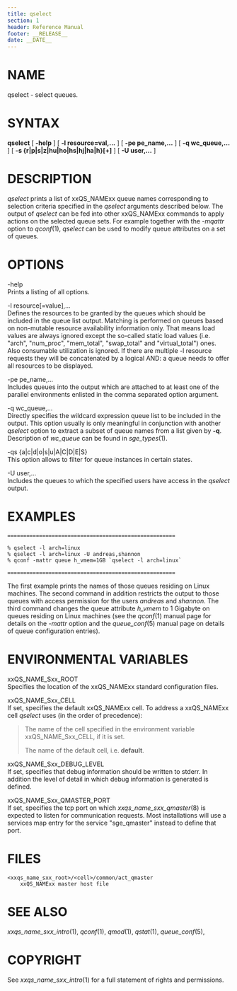 ```yaml
---
title: qselect
section: 1
header: Reference Manual
footer: __RELEASE__
date: __DATE__
---
```


# NAME

qselect - select queues.

# SYNTAX

**qselect** \[ **-help** \] \[ **-l resource=val,...** \] \[ **-pe
pe_name,...** \] \[ **-q wc_queue,...** \] \[ **-s
{r\|p\|s\|z\|hu\|ho\|hs\|hj\|ha\|h}\[+\]** \] \[ **-U user,...** \]

# DESCRIPTION

*qselect* prints a list of xxQS_NAMExx queue names corresponding to
selection criteria specified in the *qselect* arguments described below.
The output of *qselect* can be fed into other xxQS_NAMExx commands to
apply actions on the selected queue sets. For example together with the
*-mqattr* option to *qconf*(1), *qselect* can be used to modify queue
attributes on a set of queues.

# OPTIONS

-help  
Prints a listing of all options.

-l resource\[=value\],...  
Defines the resources to be granted by the queues which should be
included in the queue list output. Matching is performed on queues based
on non-mutable resource availability information only. That means load
values are always ignored except the so-called static load values (i.e.
"arch", "num_proc", "mem_total", "swap_total" and "virtual_total") ones.
Also consumable utilization is ignored. If there are multiple -l
resource requests they will be concatenated by a logical AND: a queue
needs to offer all resources to be displayed.

-pe pe_name,...  
Includes queues into the output which are attached to at least one of
the parallel environments enlisted in the comma separated option
argument.

-q wc_queue,...  
Directly specifies the wildcard expression queue list to be included in
the output. This option usually is only meaningful in conjunction with
another *qselect* option to extract a subset of queue names from a list
given by **-q**. Description of *wc_queue* can be found in
*sge_types*(1).

-qs {a\|c\|d\|o\|s\|u\|A\|C\|D\|E\|S}  
This option allows to filter for queue instances in certain states.

-U user,...  
Includes the queues to which the specified users have access in the
*qselect* output.

# EXAMPLES


    =====================================================

    % qselect -l arch=linux
    % qselect -l arch=linux -U andreas,shannon
    % qconf -mattr queue h_vmem=1GB `qselect -l arch=linux`

    =====================================================

The first example prints the names of those queues residing on Linux
machines. The second command in addition restricts the output to those
queues with access permission for the users *andreas* and *shannon*. The
third command changes the queue attribute *h_vmem* to 1 Gigabyte on
queues residing on Linux machines (see the *qconf*(1) manual page for
details on the *-mattr* option and the *queue_conf*(5) manual page on
details of queue configuration entries).

# ENVIRONMENTAL VARIABLES

xxQS_NAME_Sxx_ROOT  
Specifies the location of the xxQS_NAMExx standard configuration files.

xxQS_NAME_Sxx_CELL  
If set, specifies the default xxQS_NAMExx cell. To address a xxQS_NAMExx
cell *qselect* uses (in the order of precedence):

> The name of the cell specified in the environment variable
> xxQS_NAME_Sxx_CELL, if it is set.
>
> The name of the default cell, i.e. **default**.

xxQS_NAME_Sxx_DEBUG_LEVEL  
If set, specifies that debug information should be written to stderr. In
addition the level of detail in which debug information is generated is
defined.

xxQS_NAME_Sxx_QMASTER_PORT  
If set, specifies the tcp port on which *xxqs_name_sxx_qmaster*(8) is
expected to listen for communication requests. Most installations will
use a services map entry for the service "sge_qmaster" instead to define
that port.

# FILES

    <xxqs_name_sxx_root>/<cell>/common/act_qmaster
    	xxQS_NAMExx master host file

# SEE ALSO

*xxqs_name_sxx_intro*(1), *qconf*(1), *qmod*(1), *qstat*(1),
*queue_conf*(5),

# COPYRIGHT

See *xxqs_name_sxx_intro*(1) for a full statement of rights and
permissions.
